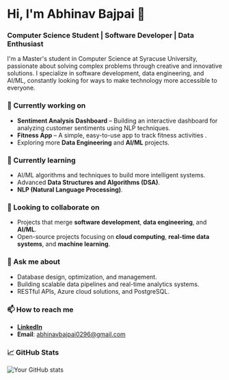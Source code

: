 # Hi, I'm Abhinav Bajpai 👋

### Computer Science Student | Software Developer | Data Enthusiast

I'm a Master's student in Computer Science at Syracuse University, passionate about solving complex problems through creative and innovative solutions. I specialize in software development, data engineering, and AI/ML, constantly looking for ways to make technology more accessible to everyone.

### 🔭 Currently working on
- **Sentiment Analysis Dashboard** – Building an interactive dashboard for analyzing customer sentiments using NLP techniques.
- **Fitness App** – A simple, easy-to-use app to track fitness activities .
- Exploring more **Data Engineering** and **AI/ML** projects.

### 🌱 Currently learning
- AI/ML algorithms and techniques to build more intelligent systems.
- Advanced **Data Structures and Algorithms (DSA)**.
- **NLP (Natural Language Processing)**.

### 👯 Looking to collaborate on
- Projects that merge **software development**, **data engineering**, and **AI/ML**.
- Open-source projects focusing on **cloud computing**, **real-time data systems**, and **machine learning**.

### 💬 Ask me about
- Database design, optimization, and management.
- Building scalable data pipelines and real-time analytics systems.
- RESTful APIs, Azure cloud solutions, and PostgreSQL.

### 📫 How to reach me
- **[LinkedIn](https://www.linkedin.com/in/abhi-bajpai96/)**
- **Email**: abhinavbajpai0296@gmail.com

### 📈 GitHub Stats

![Your GitHub stats](https://github-readme-stats.vercel.app/api?username=Abhinav-SU&show_icons=true&theme=radical)
